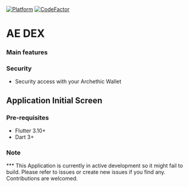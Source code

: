 [![Platform](https://img.shields.io/badge/Platform-Flutter-02569B?logo=flutter)](https://flutter.dev) [![CodeFactor](https://www.codefactor.io/repository/github/archethic-foundation/aedex/badge?s=810cd469a6616c8595c8691096e21af5d1238a85)](https://www.codefactor.io/repository/github/archethic-foundation/aedex)

# AE DEX

### Main features


### Security
- Security access with your Archethic Wallet

## Application Initial Screen

### Pre-requisites

- Flutter 3.10+
- Dart 3+

### Note

*** This Application is currently in active development so it might fail to build. Please refer to issues or create new issues if you find any. Contributions are welcomed.






